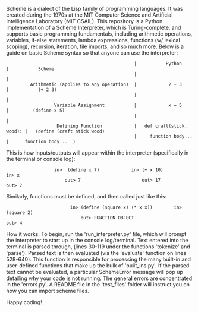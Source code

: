 Scheme is a dialect of the Lisp family of programming languages. It was created during the 1970s at the MIT Computer Science and Artificial Intelligence Laboratory (MIT CSAIL). This repository is a Python implementation of a Scheme Interpreter, which is Turing-complete, and supports basic programming fundamentals, including arithmetic operations, variables, if-else statements, lambda expressions, functions (w/ lexical scoping), recursion, iteration, file imports, and so much more. Below is a guide on basic Scheme syntax so that anyone can use the interpreter:


                                                    |           Python          |           Scheme
                                                    |                           |
             Arithmetic (applies to any operation)  |            2 + 3          |           (+ 2 3)
                                                    |                           |
                      Variable Assignment           |            x = 5          |         (define x 5)
                                                    |                           |
                       Defining Function            |   def craft(stick, wood): |   (define (craft stick wood)
                                                    |     function body...      |      function body...  )
                                                                                                     
This is how inputs/outputs will appear within the interpreter (specifically in the terminal or console log):

                      in>  (define x 7)            in> (+ x 10)              in> x
                          out> 7                       out> 17                 out> 7          

Similarly, functions must be defined, and then called just like this:

                            in> (define (square x) (* x x))        in> (square 2)
                                out> FUNCTION OBJECT                   out> 4


How it works:
To begin, run the 'run_interpreter.py' file, which will prompt the interpreter to start up in the console log/terminal. Text entered into the terminal is parsed through, (lines 30-119 under the functions 'tokenize' and 'parse'). Parsed text is then evaluated (via the 'evaluate' function on lines 528-640). This function is responsible for processing the many built-in and user-defined functions that make up the bulk of 'built_ins.py'. If the parsed text cannot be evaluated, a particular SchemeError message will pop up detailing why your code is not running. The general errors are concentrated in the 'errors.py'. A README file in the 'test_files' folder will instruct you on how you can import scheme files.

Happy coding!
                                                                                                
        
